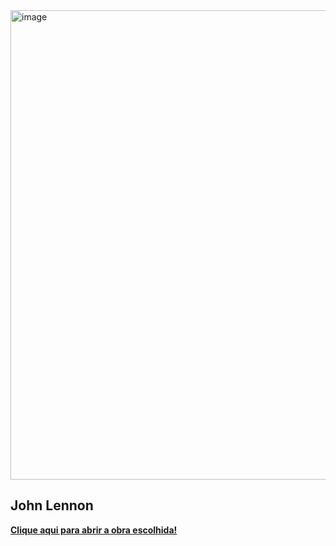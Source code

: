 <img width="1593" height="751" alt="image" src="https://github.com/user-attachments/assets/be5163d4-c4c2-44d4-afce-3c901f7c460c" />

## John Lennon

**[Clique aqui para abrir a obra escolhida!](https://www.culturagenial.com/vik-muniz-obras/)**
